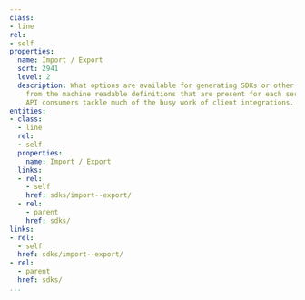 ```yaml
---
class:
- line
rel:
- self
properties:
  name: Import / Export
  sort: 2941
  level: 2
  description: What options are available for generating SDKs or other types of code
    from the machine readable definitions that are present for each service, helping
    API consumers tackle much of the busy work of client integrations.
entities:
- class:
  - line
  rel:
  - self
  properties:
    name: Import / Export
  links:
  - rel:
    - self
    href: sdks/import--export/
  - rel:
    - parent
    href: sdks/
links:
- rel:
  - self
  href: sdks/import--export/
- rel:
  - parent
  href: sdks/
...
```

